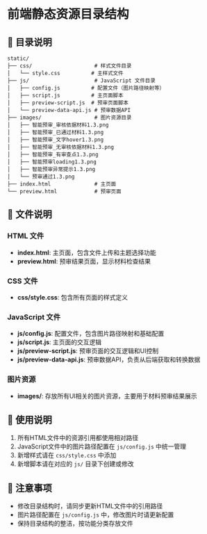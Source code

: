 # 前端静态资源目录结构

## 📁 目录说明

```
static/
├── css/                    # 样式文件目录
│   └── style.css          # 主样式文件
├── js/                     # JavaScript 文件目录
│   ├── config.js          # 配置文件（图片路径映射等）
│   ├── script.js          # 主页面脚本
│   ├── preview-script.js  # 预审页面脚本
│   └── preview-data-api.js # 预审数据API
├── images/                 # 图片资源目录
│   ├── 智能预审_审核依据材料1.3.png
│   ├── 智能预审_已通过材料1.3.png
│   ├── 智能预审_文字hover1.3.png
│   ├── 智能预审_无审核依据材料1.3.png
│   ├── 智能预审_有审查点1.3.png
│   ├── 智能预审loading1.3.png
│   ├── 智能预审异常提示1.3.png
│   └── 预审通过1.3.png
├── index.html              # 主页面
└── preview.html            # 预审页面
```

## 🔧 文件说明

### HTML 文件
- **index.html**: 主页面，包含文件上传和主题选择功能
- **preview.html**: 预审结果页面，显示材料检查结果

### CSS 文件
- **css/style.css**: 包含所有页面的样式定义

### JavaScript 文件
- **js/config.js**: 配置文件，包含图片路径映射和基础配置
- **js/script.js**: 主页面的交互逻辑
- **js/preview-script.js**: 预审页面的交互逻辑和UI控制
- **js/preview-data-api.js**: 预审数据API，负责从后端获取和转换数据

### 图片资源
- **images/**: 存放所有UI相关的图片资源，主要用于材料预审结果展示

## 🚀 使用说明

1. 所有HTML文件中的资源引用都使用相对路径
2. JavaScript文件中的图片路径配置在 `js/config.js` 中统一管理
3. 新增样式请在 `css/style.css` 中添加
4. 新增脚本请在对应的 `js/` 目录下创建或修改

## 📝 注意事项

- 修改目录结构时，请同步更新HTML文件中的引用路径
- 图片路径配置在 `js/config.js` 中，修改图片时请更新配置
- 保持目录结构的整洁，按功能分类存放文件
